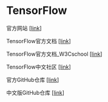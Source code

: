 # TensorFlow

官方网站 \[[link](https://www.tensorflow.org/)\]

TensorFlow官方文档 \[[link](https://devdocs.io/tensorflow~python/)\]

TensorFlow官方文档_W3Cschool \[[link](https://www.w3cschool.cn/tensorflow_python/)\]

TensorFlow中文社区 \[[link](http://www.tensorfly.cn/tfdoc/get_started/introduction.html)\]

官方GitHub仓库 \[[link](https://github.com/tensorflow/tensorflow)\]

中文版GitHub仓库 \[[link](https://github.com/jikexueyuanwiki/tensorflow-zh)\]
